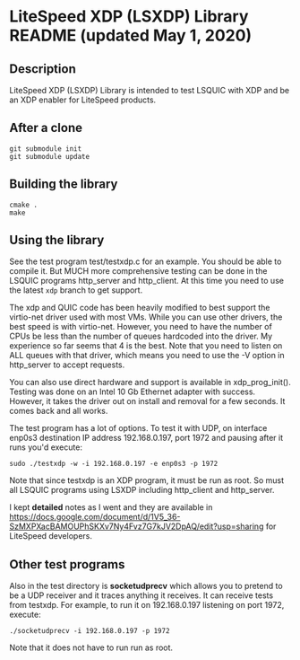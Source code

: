LiteSpeed XDP (LSXDP) Library README (updated May 1, 2020)
====================================

Description
-----------

LiteSpeed XDP (LSXDP) Library is intended to test LSQUIC with XDP and be an XDP enabler for LiteSpeed products.

After a clone
-------------
```
git submodule init
git submodule update
```

Building the library
--------------------
```
cmake .
make
```

Using the library
-----------------
See the test program test/testxdp.c for an example.  You should be able to compile it.  But MUCH more comprehensive testing can be done in the LSQUIC programs http_server and http_client.  At this time you need to use the latest `xdp` branch to get support.

The xdp and QUIC code has been heavily modified to best support the virtio-net driver used with most VMs.  While you can use other drivers, the best speed is with virtio-net.  However, you need to have the number of CPUs be less than the number of queues hardcoded into the driver.  My experience so far seems that 4 is the best.  Note that you need to listen on ALL queues with that driver, which means you need to use the -V option in http_server to accept requests.

You can also use direct hardware and support is available in xdp_prog_init().  Testing was done on an Intel 10 Gb Ethernet adapter with success.  However, it takes the driver out on install and removal for a few seconds.  It comes back and all works.

The test program has a lot of options.  To test it with UDP, on interface enp0s3 destination IP address 192.168.0.197, port 1972 and pausing after it runs you'd execute:
```
sudo ./testxdp -w -i 192.168.0.197 -e enp0s3 -p 1972
```
Note that since testxdp is an XDP program, it must be run as root.  So must all LSQUIC programs using LSXDP including http_client and http_server.

I kept **detailed** notes as I went and they are available in https://docs.google.com/document/d/1V5_36-SzMXPXacBAMOUPhSKXv7Ny4Fvz7G7kJV2DpAQ/edit?usp=sharing for LiteSpeed developers.


Other test programs
-------------------
Also in the test directory is **socketudprecv** which allows you to pretend to be a UDP receiver and it traces anything it receives.  It can receive tests from testxdp.  For example, to run it on 192.168.0.197 listening on port 1972, execute:
```
./socketudprecv -i 192.168.0.197 -p 1972
```
Note that it does not have to run run as root.
